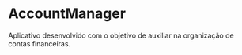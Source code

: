# AccountManager
Aplicativo desenvolvido com o objetivo de auxiliar na organização de contas financeiras.
